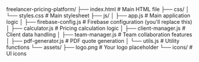 freelancer-pricing-platform/
├── index.html                  # Main HTML file
├── css/
│   └── styles.css              # Main stylesheet
├── js/
│   ├── app.js                  # Main application logic
│   ├── firebase-config.js      # Firebase configuration (you'll replace this)
│   ├── calculator.js           # Pricing calculation logic
│   ├── client-manager.js       # Client data handling
│   ├── team-manager.js         # Team collaboration features
│   ├── pdf-generator.js        # PDF quote generation
│   └── utils.js                # Utility functions
└── assets/
    ├── logo.png                # Your logo placeholder
    └── icons/                  # UI icons
